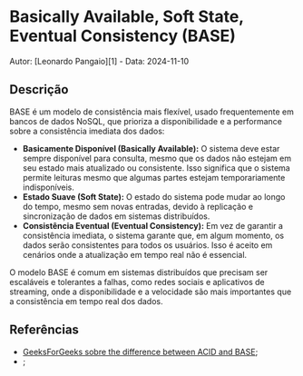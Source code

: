 # Basically Available, Soft State, Eventual Consistency (BASE)

Autor: [Leonardo Pangaio][1] - Data: 2024-11-10

## Descrição

BASE é um modelo de consistência mais flexível, usado frequentemente em bancos de dados NoSQL, que prioriza a disponibilidade e a performance sobre a consistência imediata dos dados:
- **Basicamente Disponível (Basically Available):** O sistema deve estar sempre disponível para consulta, mesmo que os dados não estejam em seu estado mais atualizado ou consistente. Isso significa que o sistema permite leituras mesmo que algumas partes estejam temporariamente indisponíveis.
- **Estado Suave (Soft State):** O estado do sistema pode mudar ao longo do tempo, mesmo sem novas entradas, devido à replicação e sincronização de dados em sistemas distribuídos.
- **Consistência Eventual (Eventual Consistency):** Em vez de garantir a consistência imediata, o sistema garante que, em algum momento, os dados serão consistentes para todos os usuários. Isso é aceito em cenários onde a atualização em tempo real não é essencial.

O modelo BASE é comum em sistemas distribuídos que precisam ser escaláveis e tolerantes a falhas, como redes sociais e aplicativos de streaming, onde a disponibilidade e a velocidade são mais importantes que a consistência em tempo real dos dados.

## Referências

- [GeeksForGeeks sobre the difference between ACID and BASE](https://www.geeksforgeeks.org/acid-model-vs-base-model-for-database/);
- []();
